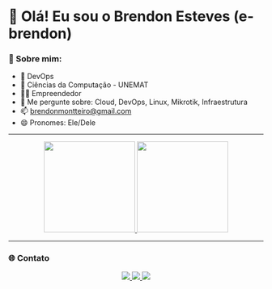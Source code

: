 # 👋 Olá! Eu sou o Brendon Esteves (e-brendon)

### 🚀 Sobre mim:
- 🐧 DevOps
- 🌱 Ciências da Computação - UNEMAT
- 🧑‍💼 Empreendedor
- 💬 Me pergunte sobre: Cloud, DevOps, Linux, Mikrotik, Infraestrutura
- 📫 brendonmontteiro@gmail.com
- 😄 Pronomes: Ele/Dele

---

<div align="center">
  <a href="https://github.com/e-brendon">
    <img height="180em" src="https://github-readme-stats-denvercoder1.vercel.app/api?username=e-brendon&show_icons=true&theme=github_dark&count_private=true&hide_border=true&include_all_commits=true"/>
  </a>
  <a href="https://github.com/e-brendon">
    <img height="180em" src="https://github-readme-stats-denvercoder1.vercel.app/api/top-langs/?username=e-brendon&layout=compact&langs_count=10&theme=github_dark&hide_border=true"/>
  </a>
</div>

---

### 🌐 Contato

<div align="center">

  <a href="https://www.instagram.com/brendon_esteves/" target="_blank">
    <img src="https://img.shields.io/badge/-Instagram-%23E4405F?style=for-the-badge&logo=instagram&logoColor=white"/>
  </a>
  
  <a href="mailto:brendonmontteiro@gmail.com">
    <img src="https://img.shields.io/badge/-Gmail-%23333?style=for-the-badge&logo=gmail&logoColor=white"/>
  </a>
  
  <a href="https://www.linkedin.com/in/brendon-henrique-monteiro-esteves/" target="_blank">
    <img src="https://img.shields.io/badge/-LinkedIn-%230077B5?style=for-the-badge&logo=linkedin&logoColor=white"/>
  </a> 

</div>
